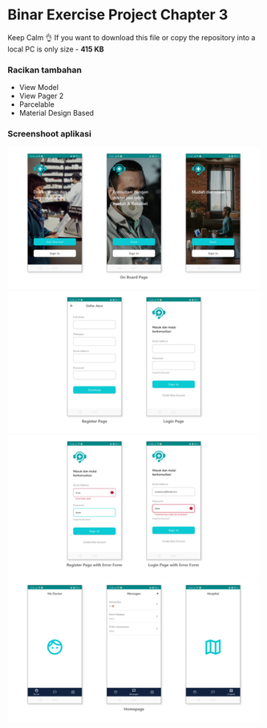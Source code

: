 # Binar Exercise Project Chapter 3
Keep Calm 👌 If you want to download this file or copy the repository into a local PC is only size - <b>415 KB</b>
### Racikan tambahan
 - View Model
 - View Pager 2
 - Parcelable
 - Material Design Based
### Screenshoot aplikasi
![enter image description here](https://raw.githubusercontent.com/anantyan/Binar-Android-Chapter-3/ExerciseProject/Screenshoot/pages.png)
![enter image description here](https://raw.githubusercontent.com/anantyan/Binar-Android-Chapter-3/ExerciseProject/Screenshoot/pages___1.png)
![enter image description here](https://raw.githubusercontent.com/anantyan/Binar-Android-Chapter-3/ExerciseProject/Screenshoot/pages___2.png)
![enter image description here](https://raw.githubusercontent.com/anantyan/Binar-Android-Chapter-3/ExerciseProject/Screenshoot/pages___3.png)
